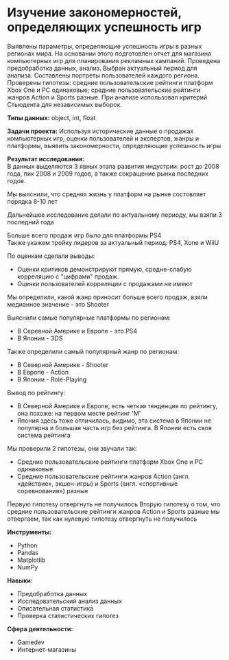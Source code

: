 # Изучение закономерностей, определяющих успешность игр

Выявлены параметры, определяющие успешность игры в разных регионах мира. На
основании этого подготовлен отчет для магазина компьютерных игр для планирования
рекламных кампаний. Проведена предобработка данных, анализ. Выбран актуальный
период для анализа. Составлены портреты пользователей каждого региона. Проверены
гипотезы: средние пользовательские рейтинги платформ Xbox One и PC одинаковые;
средние пользовательские рейтинги жанров Action и Sports разные. При анализе использовал критерий Стьюдента для независимых выборок.

**Типы данных:** object, int, float

**Задачи проекта:**
Используя исторические данные о продажах компьютерных игр, оценки пользователей и экспертов, жанры и платформы, выявить закономерности, определяющие успешность игры

**Результат исследования:**  
В данных выделяются 3 явных этапа развития индустрии: рост до 2008 года, пик 2008 и 2009 годов, а также сокращение рынка последних годов.  

Мы выяснили, что средняя жизнь у платформ на рынке состовляет порядка 8-10 лет  

Дальнейшее исследование делали по актуальному периоду, мы взяли 3 последний года  

Больше всего продаж игр было для платформы PS4  
Также укажем тройку лидеров за актуальный период: PS4, Xone и WiiU  

По оценкам сделали выводы:  

* Оценки критиков демонстрируют прямую, средне-слабую корреляцию с "цифрами" продаж.
* Оценки пользователей корреляции с продажами не имеют  

Мы определили, какой жанр приносит больше всего продаж, взяли медианное значение - это Shooter  

Выяснили самые популярные платформы по регионам:

* В Серевной Америке и Европе - это PS4
* В Японии - 3DS  

Также определили самый популярный жанр по регионам:  

* В Северной Америке - Shooter
* В Европе - Action
* В Японии - Role-Playing  

Вывод по рейтингу:  

* В Северной Америке и Европе, есть четкая тенденция по рейтингу, она похоже: на первом месте рейтинг 'M'
* Япония здесь тоже отличилась, видимо, эта система в Японии не популярна и большая часть игр без рейтинга. В Японии есть своя система рейтинга  

Мы проверили 2 гипотезы, они звучали так:  

* Средние пользовательские рейтинги платформ Xbox One и PC одинаковые
* Средние пользовательские рейтинги жанров Action (англ. «действие», экшен-игры) и Sports (англ. «спортивные соревнования») разные  

Первую гипотезу отвергнуть не получилось Вторую гипотезу о том, что средние пользовательские рейтинги жанров Action и Sports разные мы отвергаем, так как нулевую гипотезу отвергнуть не получилось

**Инструменты:**
- Python
- Pandas
- Matplotlib
- NumPy

**Навыки:**  

- Предобработка данных
- Исследовательский анализ данных
- Описательная статистика
- Проверка статистических гипотез

**Сфера деятельности:**
- Gamedev
- Интернет-магазины
